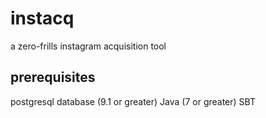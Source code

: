 instacq
=======
a zero-frills instagram acquisition tool

prerequisites 
-------------

postgresql database (9.1 or greater)
Java (7 or greater)
SBT 

